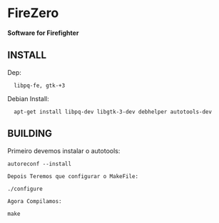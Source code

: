 # FireZero
**Software for Firefighter**

INSTALL
-------
   Dep:

      libpq-fe, gtk-+3
   Debian Install:

      apt-get install libpq-dev libgtk-3-dev debhelper autotools-dev
BUILDING
--------
   Primeiro devemos instalar o autotools:

    autoreconf --install
  
    Depois Teremos que configurar o MakeFile:
  
    ./configure

    Agora Compilamos:
    
    make
